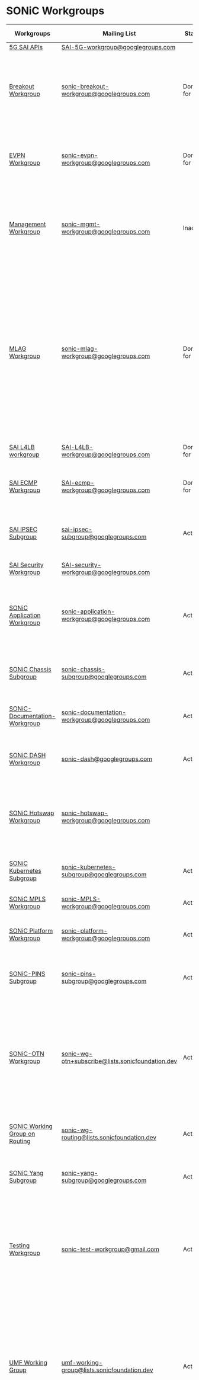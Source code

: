 # SONiC Workgroups                    

| Workgroups | Mailing List | Status | Workgroup Charter | Workgroup Meeting |
| -----------| ------------ | ------ | ----------------- | ----------------- |
| [5G SAI APIs](https://groups.google.com/forum/#!forum/sai-5g-workgroup)  | SAI-5G-workgroup@googlegroups.com   |    | To focus on 5G SAI API's.  |     |
| [Breakout Workgroup](https://groups.google.com/forum/#!forum/sonic-breakout-workgroup)  | sonic-breakout-workgroup@googlegroups.com  | Done for now   | 1.  To focus on dynamic port break related feature development. <br> 2.  This group will also work on usecase creation and testing of usecase. <br> **Note:** This group will converge soon with SONiC main community group.  |     |
| [EVPN Workgroup](https://groups.google.com/forum/#!forum/sonic-evpn-workgroup)  |  sonic-evpn-workgroup@googlegroups.com  | Done for now   | To focus on EVPN VXLAN high level design review and development of the feature. <br> **Note:** This group will converge soon with SONiC main community group.  | Bi-Weekly Meeting on Wednesday 9:00 AM PST  <br> [Join](https://teams.microsoft.com/dl/launcher/launcher.html?url=%2f_%23%2fl%2fmeetup-join%2f19%3ameeting_MjgzMjc2ZjktODFhMy00MDRmLWIyY2ItY2QxYTExZDk2YzE5%40thread.v2%2f0%3fcontext%3d%257b%2522Tid%2522%253a%252272f988bf-86f1-41af-91ab-2d7cd011db47%2522%252c%2522Oid%2522%253a%2522b5f6c4b7-cf14-4d72-9286-67c5dd665736%2522%257d%26anon%3dtrue&type=meetup-join&deeplinkId=9c1b700e-083b-4377-97e7-56ebfde692e0&directDl=true&msLaunch=true&enableMobilePage=true&suppressPrompt=true)  |
| [Management Workgroup](https://groups.google.com/forum/#!forum/sonic-mgmt-workgroup)  | sonic-mgmt-workgroup@googlegroups.com   | Inactive  | 1.  Simplify and Standardize SONiC management <br> 2.  Make SONiC management DevOps friendly <br> 3.  Industry standard CLI for SONiC config validations and error feedback  |   currently not active   |
| [MLAG Workgroup](https://groups.google.com/forum/#!forum/sonic-mlag-workgroup)  | sonic-mlag-workgroup@googlegroups.com  | Done for now  | 1.  To provide user options to choose a different version of MLAG to implement in the network. <br> 2.  Co-existence of Nephos & BRCM in SONiC code base and letting the user to choose as per their requirement. <br> 3.  To enable cross-functional collaboration by incorporating different MLAG control plane frameworks.  <br> **Note:** This group will converge soon with SONiC main community group. Regular sub-group meetings are completed. Users can continue to use this sub-group for future communication related to this topic. |  currently not active   |
| [SAI L4LB workgroup](https://groups.google.com/forum/#!forum/sai-l4lb-workgroup)  | SAI-L4LB-workgroup@googlegroups.com   | Done for now  | To focus on SAI APIs for load balancing implementation.  | currently not active  |
| [SAI ECMP Workgroup](https://groups.google.com/forum/#!forum/sai-ecmp-workshop)  | SAI-ecmp-workgroup@googlegroups.com  | Done for now   | To focus on ECMP related features. The discussion would include features supporting ecmp like ecmp hashing, related SAI APIs, etc..  | Every week on Friday 2:30 PM PST <br> [Join](https://teams.microsoft.com/dl/launcher/launcher.html?url=%2f_%23%2fl%2fmeetup-join%2f19%3ameeting_YWMyNWY5MzctZWE0NC00N2JjLWExZDUtMmViNmU2YjI2ZTgy%40thread.v2%2f0%3fcontext%3d%257b%2522Tid%2522%253a%252272f988bf-86f1-41af-91ab-2d7cd011db47%2522%252c%2522Oid%2522%253a%25226ec1c385-4930-42a4-8749-5addb41bab7e%2522%257d%26anon%3dtrue&type=meetup-join&deeplinkId=3e58c332-686f-4451-b26d-7c0d272a2be2&directDl=true&msLaunch=true&enableMobilePage=true&suppressPrompt=true)   |
| [SAI IPSEC Subgroup](https://groups.google.com/g/sai-ipsec-subgroup)    | sai-ipsec-subgroup@googlegroups.com | Active | This subgroup is for SAI support for IPSEC.| Bi-Weekly Meeting on Wednesday 8:00 AM PST <br> [Join](https://teams.microsoft.com/dl/launcher/launcher.html?url=%2F_%23%2Fl%2Fmeetup-join%2F19%3Ameeting_ZjhlYjNiNTMtMGFiOC00ODY2LTk3M2UtZjhmOTQ4NDU0NWE2%40thread.v2%2F0%3Fcontext%3D%257b%2522Tid%2522%253a%252272f988bf-86f1-41af-91ab-2d7cd011db47%2522%252c%2522Oid%2522%253a%25226553fca1-990b-411c-8d4a-82854d467e60%2522%257d%26anon%3Dtrue&type=meetup-join&deeplinkId=b2479a76-e3ab-4155-b6e8-f8ea68510b03&directDl=true&msLaunch=true&enableMobilePage=true&suppressPrompt=true&promptSuccess=true) |
| [SAI Security Workgroup](https://groups.google.com/forum/#!forum/sai-security-workgroup)  | SAI-security-workgroup@googlegroups.com   |    | To focus on focus on security related APIs, e.g. DDOS .  |     |
| [SONiC Application Workgroup](https://groups.google.com/forum/#!forum/sonic-application-workgroup)  | sonic-application-workgroup@googlegroups.com | Active | **Note:** This group will converge soon with SONiC main community group. Regular sub-group meetings are completed. Users can continue to use this sub-group for future communication related to this topic.  |     |
| [SONiC Chassis Subgroup](https://groups.google.com/forum/#!forum/sonic-chassis-subgroup)  | sonic-chassis-subgroup@googlegroups.com | Active | To focus on implementing SONiC on Chassis systems.  | Bi-Weekly Meeting on Wednesday 10:00 AM PST <br> [Join](https://teams.microsoft.com/l/meetup-join/19%3ameeting_YzhiMDA5N2QtMjljMC00Y2M2LWEwY2YtM2Q3MGY0MjU3ODYx%40thread.v2/0?context=%7b%22Tid%22%3a%2272f988bf-86f1-41af-91ab-2d7cd011db47%22%2c%22Oid%22%3a%22b6e80a9a-b59a-4ed6-aa34-57db61fdb82e%22%7d) |
| [SONiC-Documentation-Workgroup](https://groups.google.com/g/sonic-documentation-workgroup) | sonic-documentation-workgroup@googlegroups.com | Active | To focus on documenting the SONiC Progress and its Updates | Every week on Tuesday 9:30 PM PST <br> [Join](https://www.google.com/url?q=https%3A%2F%2Fzoom.us%2Fj%2F94629353147&sa=D&ust=1707638400000000&usg=AOvVaw1yrgxue0flljp0_QPPiYU0) |
| [SONiC DASH Workgroup](https://groups.google.com/g/sonic-dash) | sonic-dash@googlegroups.com | Active | This subgroup is to discuss Disaggregated APIs for SONiC Hosts (DASH), define the DASH APIs for several SDN scenarios. | Every Wednesday on 9:00 AM PST <br> [Join](https://teams.microsoft.com/l/meetup-join/19%3ameeting_NTgxMjljZTEtOWRjMS00YWZhLWE1NDUtMjVkM2ZiYjE3OWU0%40thread.v2/0?context=%7b%22Tid%22%3a%2272f988bf-86f1-41af-91ab-2d7cd011db47%22%2c%22Oid%22%3a%223aaecd02-399e-443f-b1c6-c6a1fc4623a4%22%7d) |
| [SONiC Hotswap Workgroup](https://groups.google.com/forum/#!forum/sonic-hotswap-workgroup)  | sonic-hotswap-workgroup@googlegroups.com  |    | **Note:** This group will converge soon with SONiC main community group. Regular sub-group meetings are completed. Users can continue to use this sub-group for future communication related to this topic.  |     |
| [SONiC Kubernetes Subgroup](https://groups.google.com/g/sonic-kubernetes-subgroup) | sonic-kubernetes-subgroup@googlegroups.com | Active | To focus on implementing SONiC Kubernetes | Bi-Weekly Meeting on Friday 8:00 AM PST <br> [Join](https://teams.microsoft.com/dl/launcher/launcher.html?url=%2F_%23%2Fl%2Fmeetup-join%2F19%3Ameeting_MzRmOTZlZmUtNzMwMi00MmY5LTg1MTMtYjQ5Yzg4NGM2Njdj%40thread.v2%2F0%3Fcontext%3D%257b%2522Tid%2522%253a%252272f988bf-86f1-41af-91ab-2d7cd011db47%2522%252c%2522Oid%2522%253a%252275b2fd9d-9f03-425f-947c-631119387160%2522%257d%26anon%3Dtrue&type=meetup-join&deeplinkId=537e890f-e54e-4552-991b-77907ed9e319&directDl=true&msLaunch=true&enableMobilePage=true&suppressPrompt=true)  |
| [SONiC MPLS Workgroup](https://groups.google.com/forum/#!forum/sonic-MPLS-workgroup) | sonic-MPLS-workgroup@googlegroups.com | Active | This group will focus on enabling SONiC to support MPLS. |  |
| [SONiC Platform Workgroup](https://groups.google.com/forum/#!forum/sonic-platform-workgroup) | sonic-platform-workgroup@googlegroups.com | Active | This sub-workgroup is to discuss the platform specific features like "Media settings enhancements" in SONiC. | No weekly meeting |
| [SONiC-PINS Subgroup](https://groups.google.com/g/sonic-pins-subgroup/) | sonic-pins-subgroup@googlegroups.com | Active | This subgroup is for PINS which extends SONiC with an Software-Defined Networking (SDN) interface and P4 programmable pipeline. |  |
| [SONiC-OTN Workgroup](https://lists.sonicfoundation.dev/g/sonic-wg-otn) | sonic-wg-otn+subscribe@lists.sonicfoundation.dev | Active | This group will focus on enabling SONiC to support optical transport networking equipment, including  <br> \- Optical transponders/muxponders  <br>  \- Optical line equipment such as optical amplifiers, wavelength selective switches. \- Optical DWDM/Grey pluggable modules on switching/routing equipment    | Bi-Weekly Meeting on Wednesday 7:00 PM ET <br> [Join](https://zoom.us/j/98942429307) |
| [SONiC Working Group on Routing](https://lists.sonicfoundation.dev/g/sonic-wg-routing)    | sonic-wg-routing@lists.sonicfoundation.dev | Active | This group will focus on enabling working group on Routing Area -- Routing Performance/Scale etc.  | Every week on Friday 5:30 PM PST <br> [Join](https://www.google.com/url?q=https%3A%2F%2Fzoom.us%2Fj%2F95239140213&sa=D&ust=1707569700000000&usg=AOvVaw1FogwDLyTNoRYmiBIa9Qlp) |
| [SONiC Yang Subgroup](https://groups.google.com/g/sonic-yang-subgroup)    | sonic-yang-subgroup@googlegroups.com | Active | To focus on implementing SONiC Yang | Bi-Weekly Meeting on Thursday 10:00 AM PST <br> [Join](https://www.google.com/url?q=https%3A%2F%2Fwww.microsoft.com%2Fmicrosoft-teams%2Fjoin-a-meeting&sa=D&ust=1707569700000000&usg=AOvVaw0VYNInq9CnsAYcqz13WI21) |
| [Testing Workgroup](https://groups.google.com/forum/#!forum/sonic-test-workgroup)  | sonic-test-workgroup@gmail.com   | Active  | 1.  Testbed improvement. <br> 2.  Pytest framework enhancement <br> 3.  Pytest conversion from ansible test. <br>  4.  Specific/new tests <br> 5.  Visualized DUT with data plane capabilities <br> 6.  One(AKA, Crystalnet) integration (open source) <br> For detailed SONiC test-workgroup charter click [here](https://groups.google.com/forum/#!topic/sonic-test-workgroup/OD_UhjqlZ9Y). | Bi-Weekly Meeting on Wednesday 11:00 AM ET <br> [Join](https://www.google.com/url?q=https%3A%2F%2Fzoom.us%2Fj%2F99087459425&sa=D&ust=1707569700000000&usg=AOvVaw17qOcCIF7zOHAZfF49ADym) |
| [UMF Working Group](https://lists.sonicfoundation.dev/g/umf-working-group) | umf-working-group@lists.sonicfoundation.dev | Active | * Coordinate work on UMF to increase both development velocity and quality at the same time <br> * For close cooperation between all contributors to the UMF code <br> 	- Agree on coding and testing standards <br> 	- Consider all important use cases <br> 	- Discuss and decide on the direction of the evolution of UMF <br> * Bring awareness and transparency across SONiC community about new features roadmap. | Every month on the Third Wednesday 1:00PM PST <br> [Join](https://zoom.us/j/95111021846) |
| [VRF Workgroup](https://groups.google.com/forum/#!forum/sonic-vrf-workgroup)  | sonic-vrf-workgroup@googlegroups.com   | Active  | SONiC VRF enhancement <br> *   VRF HLD 1.1 PR review, timeline. <br> *   VRF CLI reconciliation. *   Nephos test script availability. <br> *   Config DB migrator fix.  <br> **Note:** This group will converge soon with SONiC main community group. Regular sub-group meetings are completed. Users can continue to use this sub-group for future communication related to this topic.  | currently not active |
